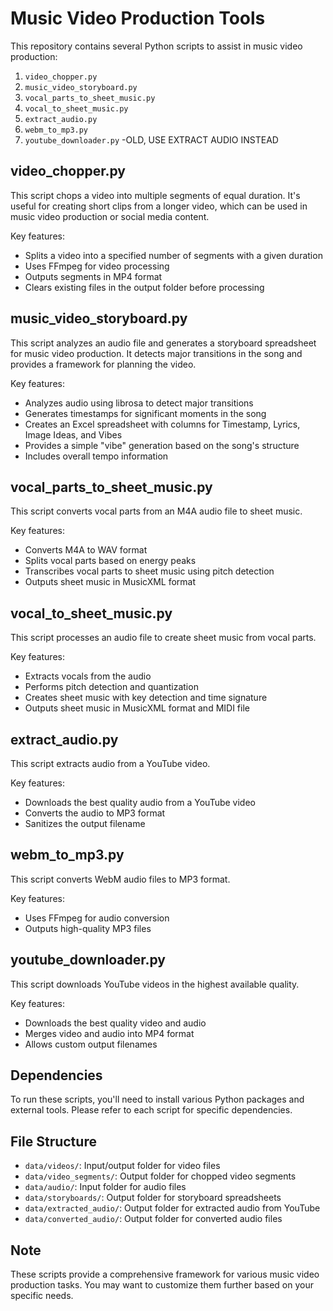 # Music Video Production Tools

This repository contains several Python scripts to assist in music video production:

1. `video_chopper.py`
2. `music_video_storyboard.py`
3. `vocal_parts_to_sheet_music.py`
4. `vocal_to_sheet_music.py`
5. `extract_audio.py`
6. `webm_to_mp3.py`
7. `youtube_downloader.py` -OLD, USE EXTRACT AUDIO INSTEAD

## video_chopper.py

This script chops a video into multiple segments of equal duration. It's useful for creating short clips from a longer video, which can be used in music video production or social media content.

Key features:
- Splits a video into a specified number of segments with a given duration
- Uses FFmpeg for video processing
- Outputs segments in MP4 format
- Clears existing files in the output folder before processing

## music_video_storyboard.py

This script analyzes an audio file and generates a storyboard spreadsheet for music video production. It detects major transitions in the song and provides a framework for planning the video.

Key features:
- Analyzes audio using librosa to detect major transitions
- Generates timestamps for significant moments in the song
- Creates an Excel spreadsheet with columns for Timestamp, Lyrics, Image Ideas, and Vibes
- Provides a simple "vibe" generation based on the song's structure
- Includes overall tempo information

## vocal_parts_to_sheet_music.py

This script converts vocal parts from an M4A audio file to sheet music.

Key features:
- Converts M4A to WAV format
- Splits vocal parts based on energy peaks
- Transcribes vocal parts to sheet music using pitch detection
- Outputs sheet music in MusicXML format

## vocal_to_sheet_music.py

This script processes an audio file to create sheet music from vocal parts.

Key features:
- Extracts vocals from the audio
- Performs pitch detection and quantization
- Creates sheet music with key detection and time signature
- Outputs sheet music in MusicXML format and MIDI file

## extract_audio.py

This script extracts audio from a YouTube video.

Key features:
- Downloads the best quality audio from a YouTube video
- Converts the audio to MP3 format
- Sanitizes the output filename

## webm_to_mp3.py

This script converts WebM audio files to MP3 format.

Key features:
- Uses FFmpeg for audio conversion
- Outputs high-quality MP3 files

## youtube_downloader.py

This script downloads YouTube videos in the highest available quality.

Key features:
- Downloads the best quality video and audio
- Merges video and audio into MP4 format
- Allows custom output filenames

## Dependencies

To run these scripts, you'll need to install various Python packages and external tools. Please refer to each script for specific dependencies.

## File Structure

- `data/videos/`: Input/output folder for video files
- `data/video_segments/`: Output folder for chopped video segments
- `data/audio/`: Input folder for audio files
- `data/storyboards/`: Output folder for storyboard spreadsheets
- `data/extracted_audio/`: Output folder for extracted audio from YouTube
- `data/converted_audio/`: Output folder for converted audio files

## Note

These scripts provide a comprehensive framework for various music video production tasks. You may want to customize them further based on your specific needs.